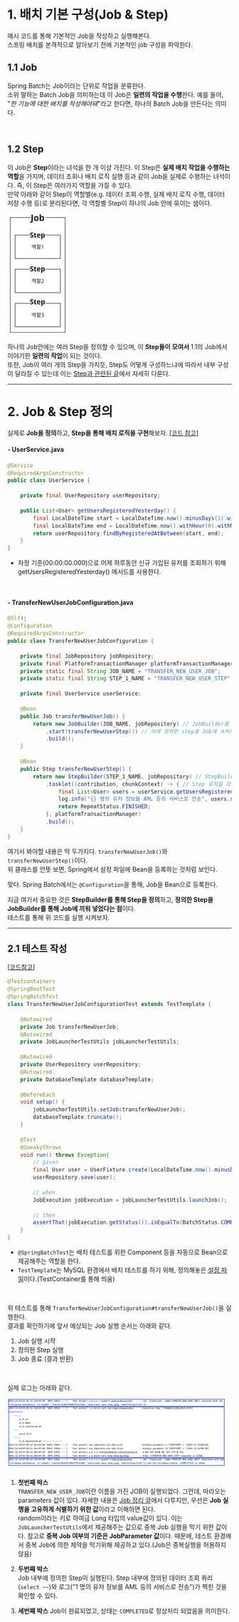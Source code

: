 # 1. 배치 기본 구성(Job & Step)

예시 코드를 통해 기본적인 Job을 작성하고 실행해본다.  
스프링 배치를 본격적으로 알아보기 전에 기본적인 job 구성을 파악한다.  

## 1.1 Job
Spring Batch는 Job이라는 단위로 작업을 분류한다.      
소위 말하는 Batch Job을 의미하는데 이 Job은 **일련의 작업을 수행**한다. 예를 들어, "_한 기능에 대한 배치를 작성해야돼_"라고 한다면, 하나의 Batch Job을 만든다는 의미다.  

<br>

## 1.2 Step
이 Job은 **Step**이라는 녀석을 한 개 이상 가진다.
이 Step은 **실제 배치 작업을 수행하는 역할**을 가지며, 데이터 조회나 배치 로직 실행 등과 같이 Job을 실제로 수행하는 녀석이다. 즉, 이 Step은 여러가지 역할을 가질 수 있다.    
만약 아래와 같이 Step이 역할별(e.g. 데이터 조회 수행, 실제 배치 로직 수행, 데이터 저장 수행 등)로 분리된다면, 각 역할별 Step이 하나의 Job 안에 묶이는 셈이다.  


![job과 step의 관계](src/main/resources/static/job_step.png)

하나의 Job안에는 여러 Step을 정의할 수 있으며, 이 **Step들이 모여서** 1.1의 Job에서 이야기한 **일련의 작업**이 되는 것이다.   
또한, Job이 여러 개의 Step을 가지듯, Step도 어떻게 구성하느냐에 따라서 내부 구성이 달라질 수 있는데 이는 [Step과 관련된 글](../batch04/README.md)에서 자세히 다룬다.  

---

# 2. Job & Step 정의

실제로 **Job을 정의**하고, **Step을 통해 배치 로직을 구현**해보자. [[코드 참고]](src/main/java/sj/batch/stepAndJob/job/TransferNewUserJobConfiguration.java)

#### - UserService.java
```java
@Service
@RequiredArgsConstructor
public class UserService {

    private final UserRepository userRepository;

    public List<User> getUsersRegisteredYesterday() {
        final LocalDateTime start = LocalDateTime.now().minusDays(1).withHour(0).withMinute(0).withSecond(0).withNano(0);
        final LocalDateTime end = LocalDateTime.now().withHour(0).withMinute(0).withSecond(0).withNano(0);
        return userRepository.findByRegisteredAtBetween(start, end);
    }
}
```
- 자정 기준(00:00:00.000)으로 어제 하루동안 신규 가입된 유저를 조회하기 위해 getUsersRegisteredYesterday() 메서드를 사용한다. 

<br>

#### - TransferNewUserJobConfiguration.java
```java
@Slf4j
@Configuration
@RequiredArgsConstructor
public class TransferNewUserJobConfiguration {

    private final JobRepository jobRepository;
    private final PlatformTransactionManager platformTransactionManager;
    private static final String JOB_NAME = "TRANSFER_NEW_USER_JOB";
    private static final String STEP_1_NAME = "TRANSFER_NEW_USER_STEP";

    private final UserService userService;

    @Bean
    public Job transferNewUserJob() {
        return new JobBuilder(JOB_NAME, jobRepository) // JobBuilder를 통해 Job을 정의한다.
            .start(transferNewUserStep()) // 아래 정의한 step을 Job에 속하도록 집어 넣는다.
            .build();
    }

    @Bean
    public Step transferNewUserStep() {
        return new StepBuilder(STEP_1_NAME, jobRepository) // StepBuilder를 통해 Step을 정의한다.
            .tasklet((contribution, chunkContext) -> { // Step 로직을 정의
                final List<User> users = userService.getUsersRegisteredYesterday();
                log.info("{} 명의 유저 정보를 AML 등의 서비스로 전송", users.size());
                return RepeatStatus.FINISHED;
            }, platformTransactionManager)
            .build();
    }
} 
```

여기서 봐야할 내용은 딱 두가지다. `transferNewUserJob()`와 `transferNewUserStep()`이다.  
위 클래스를 언뜻 보면, Spring에서 설정 파일에 Bean을 등록하는 것처럼 보인다.  

맞다. Spring Batch에서는 `@Configuration`을 통해, Job을 Bean으로 등록한다. 

지금 여기서 중요한 것은 **StepBuilder를 통해 Step을 정의**하고, **정의한 Step을 JobBuilder를 통해 Job에 끼워 넣었다는 점**이다.  
테스트를 통해 위 코드를 실행 시켜보자.  

---

## 2.1 테스트 작성

[[코드참고](src/test/java/sj/batch/stepAndJob/job/TransferNewUserJobConfigurationTest.java)]

```java
@Testcontainers
@SpringBootTest
@SpringBatchTest
class TransferNewUserJobConfigurationTest extends TestTemplate {

    @Autowired
    private Job transferNewUserJob;
    @Autowired
    private JobLauncherTestUtils jobLauncherTestUtils;

    @Autowired
    private UserRepository userRepository;
    @Autowired
    private DatabaseTemplate databaseTemplate;

    @BeforeEach
    void setup() {
        jobLauncherTestUtils.setJob(transferNewUserJob);
        databaseTemplate.truncate();
    }

    @Test
    @SneakyThrows
    void run() throws Exception{
        // given
        final User user = UserFixture.create(LocalDateTime.now().minusDays(1));
        userRepository.save(user);

        // when
        JobExecution jobExecution = jobLauncherTestUtils.launchJob();

        // then
        assertThat(jobExecution.getStatus()).isEqualTo(BatchStatus.COMPLETED);
    }
}
```

- `@SpringBatchTest`는 배치 테스트를 위한 Component 등을 자동으로 Bean으로 제공해주는 역할을 한다.
- `TestTemplate`는 MySQL 환경에서 배치 테스트를 하기 위해, 정의해놓은 [설정 파일](./src/test/java/sj/batch/stepAndJob/support/template/TestTemplate.java)이다.(TestContainer를 통해 띄움) 

<br>

위 테스트를 통해 `TransferNewUserJobConfiguration#transferNewUserJob()`을 실행한다.   
결과를 확인하기에 앞서 예상되는 Job 실행 순서는 아래와 같다.  
1. Job 실행 시작
2. 정의한 Step 실행
3. Job 종료 (결과 반환)

<br>

실제 로그는 아래와 같다.  

![job 테스트 실행 결과](src/main/resources/static/batch1_job_test_result.png)

1. **첫번째 박스**  
`TRANSFER_NEW_USER_JOB`이란 이름을 가진 JOB이 실행되었다. 그런데, 따라오는 parameters 값이 있다. 
자세한 내용은 [Job 정리 글](../batch02/README.md)에서 다루지만, 우선은 **Job 실행을 고유하게 식별하기 위한 값**이라고 이해하면 된다.   
random이라는 키로 하여금 Long 타입의 value값이 있다. 
이는 `JobLauncherTestUtils`에서 제공해주는 값으로 중복 Job 실행을 막기 위한 값이다. 참고로 **중복 Job 여부의 기준은 JobParameter 값**이다. 
때문에, 테스트 환경에서 중복 Job에 의한 제약을 막기위해 제공하고 있다.(Job은 중복실행을 허용하지 않음)   

2. **두번째 박스**  
Job 내부에 정의한 Step이 실행된다. Step 내부에 정의된 데이터 조회 쿼리(`select ~~`)와 로그("1 명의 유저 정보를 AML 등의 서비스로 전송")가 찍힌 것을 확인할 수 있다.  

3. **세번째 박스**
Job이 완료되었고, 상태는 `COMPLETED`로 정상처리 되었음을 의미한다.
